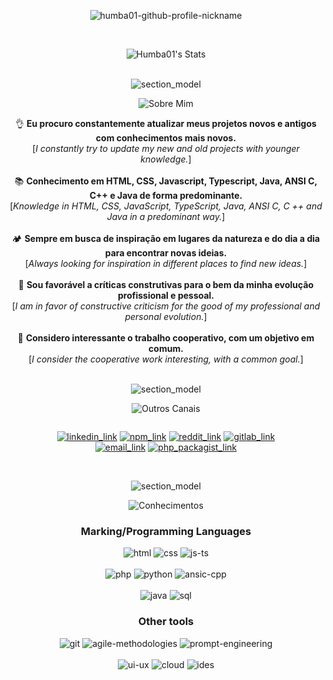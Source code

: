 <div align="center">
  
  ![humba01-github-profile-nickname](./assets/Humba01.svg)

  <br>

  ![Humba01's Stats](https://streak-stats.demolab.com?user=Humba01&theme=graywhite&hide_border=true)<br>

  <br> ![section_model](./assets/humba01-readme-divisor.svg)

   ![Sobre Mim](./assets/sobre-mim-card-header.svg)
  
  👌 **Eu procuro constantemente atualizar meus projetos novos e antigos com conhecimentos mais novos.** <br> [_I constantly try to update my new and old projects with younger knowledge._] <br><br>
  📚 **Conhecimento em HTML, CSS, Javascript, Typescript, Java, ANSI C, C++ e Java de forma predominante.** <br> [_Knowledge in HTML, CSS, JavaScript, TypeScript, Java, ANSI C, C ++ and Java in a predominant way._] <br><br>
  🏕️ **Sempre em busca de inspiração em lugares da natureza e do dia a dia para encontrar novas ideias.** <br> [_Always looking for inspiration in different places to find new ideas._] <br><br>
  👷 **Sou favorável a críticas construtivas para o bem da minha evolução profissional e pessoal.** <br> [_I am in favor of constructive criticism for the good of my professional and personal evolution._] <br><br>
  🤝 **Considero interessante o trabalho cooperativo, com um objetivo em comum.** <br> [_I consider the cooperative work interesting, with a common goal._]

  <br> ![section_model](./assets/humba01-readme-divisor.svg)
  
  ![Outros Canais](./assets/outros-canais-card-header.svg)

  <div style="display: flex; justify-content: space-between; width: 80%;">
    
  [![linkedin_link](./assets/linkedin-2025-2.svg)](https://www.linkedin.com/in/humberto-bravo-00100010i/)
  [![npm_link](./assets/npm-2025-2.svg)](https://www.npmjs.com/~humba01)
  [![reddit_link](./assets/reddit-2025-2.svg)](https://www.reddit.com/user/Humba01Dev)
  [![gitlab_link](./assets/gitlab-2025-2.svg)](https://gitlab.com/Humba01)
  [![email_link](./assets/email-2025-2.svg)](mailto:development@humbanew.com.br)
  [![php_packagist_link](./assets/packagist-2025-2.svg)](https://packagist.org/users/Humba01)

  </div>

  <br> ![section_model](./assets/humba01-readme-divisor.svg)

  ![Conhecimentos](./assets/conhecimentos-card-header.svg)

  ### Marking/Programming Languages
  ![html](./assets/html-conhecimento.svg)
  ![css](./assets/css-conhecimento.svg)
  ![js-ts](./assets/js-e-ts-conhecimento.svg)<br><br>
  ![php](./assets/php-conhecimento.svg)
  ![python](./assets/python-conhecimento.svg)
  ![ansic-cpp](./assets/ansic-e-cpp-conhecimento.svg)<br><br>
  ![java](./assets/java-conhecimento.svg)
  ![sql](./assets/sql-conhecimento.svg) 

  ### Other tools
  ![git](./assets/git-conhecimento.svg) 
  ![agile-methodologies](./assets/agile-methodologies-conhecimento.svg) 
  ![prompt-engineering](./assets/prompt-engineering-conhecimento.svg)<br><br>
  ![ui-ux](./assets/ui-ux-conhecimento.svg) 
  ![cloud](./assets/cloud-conhecimento.svg) 
  ![ides](./assets/ides-conhecimento.svg) 


</div><br>
